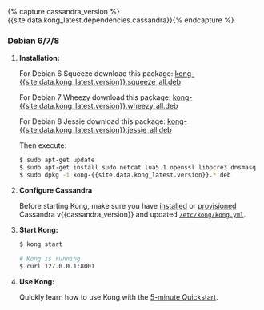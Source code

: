 {% capture cassandra_version %}{{site.data.kong_latest.dependencies.cassandra}}{% endcapture %}

### Debian 6/7/8

1. **Installation:**

    For Debian 6 Squeeze download this package: [kong-{{site.data.kong_latest.version}}.squeeze_all.deb](https://github.com/Mashape/kong/releases/download/{{site.data.kong_latest.version}}/kong-{{site.data.kong_latest.version}}.squeeze_all.deb)

    For Debian 7 Wheezy download this package: [kong-{{site.data.kong_latest.version}}.wheezy_all.deb](https://github.com/Mashape/kong/releases/download/{{site.data.kong_latest.version}}/kong-{{site.data.kong_latest.version}}.wheezy_all.deb)

    For Debian 8 Jessie download this package: [kong-{{site.data.kong_latest.version}}.jessie_all.deb](https://github.com/Mashape/kong/releases/download/{{site.data.kong_latest.version}}/kong-{{site.data.kong_latest.version}}.jessie_all.deb)

    Then execute:

    ```bash
    $ sudo apt-get update
    $ sudo apt-get install sudo netcat lua5.1 openssl libpcre3 dnsmasq
    $ sudo dpkg -i kong-{{site.data.kong_latest.version}}.*.deb
    ```

2. **Configure Cassandra**

    Before starting Kong, make sure you have [installed](http://www.apache.org/dyn/closer.cgi?path=/cassandra/{{cassandra_version}}/apache-cassandra-{{cassandra_version}}-bin.tar.gz) or [provisioned](http://kongdb.org) Cassandra v{{cassandra_version}} and updated [`/etc/kong/kong.yml`](/docs/{{site.data.kong_latest.version}}/configuration/#databases_available.*).

3. **Start Kong:**

    ```bash
    $ kong start

    # Kong is running
    $ curl 127.0.0.1:8001
    ```

4. **Use Kong:**

    Quickly learn how to use Kong with the [5-minute Quickstart](/docs/{{site.data.kong_latest.version}}/getting-started/quickstart).
